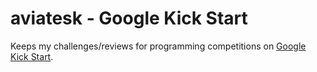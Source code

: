 # aviatesk - Google Kick Start

Keeps my challenges/reviews for programming competitions on [Google Kick Start](https://codingcompetitions.withgoogle.com/kickstart).
